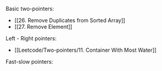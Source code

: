 
Basic two-pointers:
- [[26. Remove Duplicates from Sorted Array]]
- [[27. Remove Element]]

Left - Right pointers:
- [[Leetcode/Two-pointers/11. Container With Most Water]]

Fast-slow pointers: